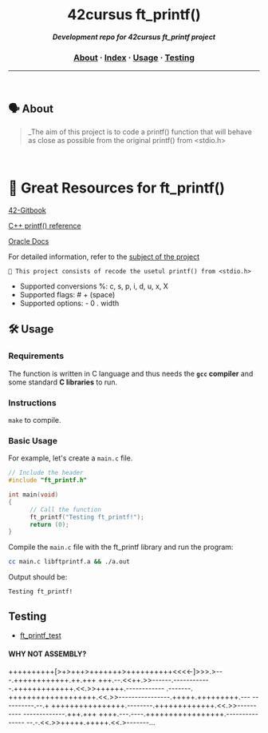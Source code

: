 <h1 align="center">
	42cursus ft_printf()
</h1>

<p align="center">
	<b><i>Development repo for 42cursus ft_printf project</i></b><br>
</p>


<h3 align="center">
	<a href="#%EF%B8%8F-about">About</a>
	<span> · </span>
	<a href="#-index">Index</a>
	<span> · </span>
	<a href="#%EF%B8%8F-usage">Usage</a>
	<span> · </span>
	<a href="#-testing">Testing</a>
</h3>

---
<br>

## 🗣️ About

> _The aim of this project is to code a printf() function that will behave as close as possible from the original printf() from &lt;stdio.h&gt;

<br>

# 🧐 Great Resources for ft_printf()

[42-Gitbook](https://42-cursus.gitbook.io/guide)

[C++ printf() reference](https://cplusplus.com/reference/cstdio/printf/#google_vignette) 

[Oracle Docs](https://docs.oracle.com/cd/E19253-01/817-6223/chp-fmt-1.2/index.html)

For detailed information, refer to the [subject of the project](https://github.com/MarkosComK/42-Printf/files/15138450/en.subject.pdf)


	🚀 This project consists of recode the usetul printf() from <stdio.h> 


- Supported conversions %: c, s, p, i, d, u, x, X
- Supported flags: # + (space)
- Supported options: - 0 . width

## 🛠️ Usage

### Requirements

The function is written in C language and thus needs the **`gcc` compiler** and some standard **C libraries** to run.

### Instructions


``make`` to compile.

### Basic Usage
For example, let's create a ``main.c`` file.

```c
// Include the header
#include "ft_printf.h"

int main(void)
{
      // Call the function
      ft_printf("Testing ft_printf!");
      return (0);
}
```

Compile the ``main.c`` file with the ft_printf library and run the program:
```bash
cc main.c libftprintf.a && ./a.out
```
Output should be:
```
Testing ft_printf!
```

## Testing

* [ft_printf_test](https://github.com/cacharle/ft_printf_test)

#### WHY NOT ASSEMBLY?

++++++++++[>+>+++>+++++++>++++++++++<<<<-]>>>.>---.++++++++++++.++.+++
+++.--.<<++.>>------.------------.+++++++++++++.<<.>>++++++.------------
.-------. +++++++++++++++++++.<<.>>----------------.+++++.+++++++++.---
----------.--.+ ++++++++++++++++.--------.+++++++++++++.<<.>>----------
-------------.+++.+++ ++++.---.----.+++++++++++++++++.---------------
--.-.<<.>>+++++.+++++.<<.>-------...